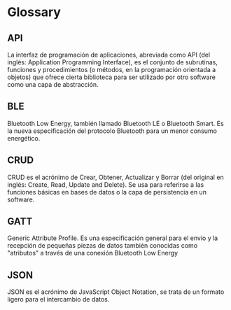 # Glossary

## API

La interfaz de programación de aplicaciones, abreviada como API (del inglés: Application Programming Interface), es el conjunto de subrutinas, funciones y procedimientos (o métodos, en la programación orientada a objetos) que ofrece cierta biblioteca para ser utilizado por otro software como una capa de abstracción.

## BLE

Bluetooth Low Energy, también llamado Bluetooth LE o Bluetooth Smart. Es la nueva especificación del protocolo Bluetooth para un menor consumo energético.

## CRUD

CRUD es el acrónimo de Crear, Obtener, Actualizar y Borrar (del original en inglés: Create, Read, Update and Delete). Se usa para referirse a las funciones básicas en bases de datos o la capa de persistencia en un software.

## GATT

Generic Attribute Profile. Es una especificación general para el envío y la recepción de pequeñas piezas de datos también conocidas como "atributos" a través de una conexión Bluetooth Low Energy

## JSON

JSON es el acrónimo de JavaScript Object Notation, se trata de un formato ligero para el intercambio de datos.